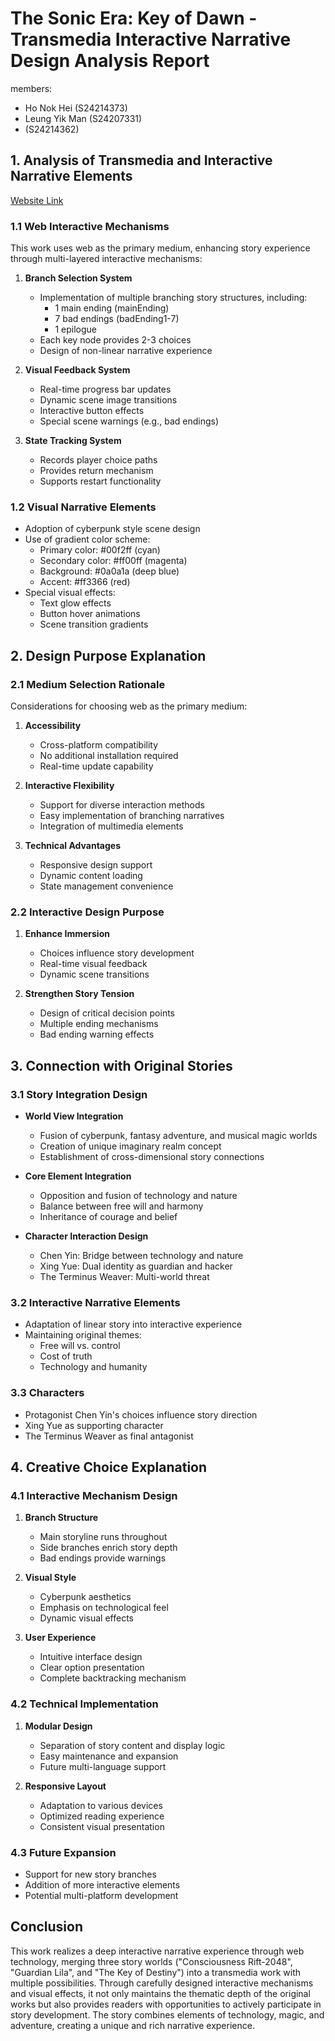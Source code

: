 # The Sonic Era: Key of Dawn - Transmedia Interactive Narrative Design Analysis Report

members: 
- Ho Nok Hei (S24214373)
- Leung Yik Man  (S24207331)
- (S24214362) 

## 1. Analysis of Transmedia and Interactive Narrative Elements

[Website Link](https://onenok.github.io/Digital-Storytelling_Assignment-2_Branching-Interactive_Website/website/index.html)

### 1.1 Web Interactive Mechanisms
This work uses web as the primary medium, enhancing story experience through multi-layered interactive mechanisms:

1. **Branch Selection System**
   - Implementation of multiple branching story structures, including:
     - 1 main ending (mainEnding)
     - 7 bad endings (badEnding1-7)
     - 1 epilogue
   - Each key node provides 2-3 choices
   - Design of non-linear narrative experience

2. **Visual Feedback System**
   - Real-time progress bar updates
   - Dynamic scene image transitions
   - Interactive button effects
   - Special scene warnings (e.g., bad endings)

3. **State Tracking System**
   - Records player choice paths
   - Provides return mechanism
   - Supports restart functionality

### 1.2 Visual Narrative Elements
- Adoption of cyberpunk style scene design
- Use of gradient color scheme:
  - Primary color: #00f2ff (cyan)
  - Secondary color: #ff00ff (magenta)
  - Background: #0a0a1a (deep blue)
  - Accent: #ff3366 (red)
- Special visual effects:
  - Text glow effects
  - Button hover animations
  - Scene transition gradients

## 2. Design Purpose Explanation

### 2.1 Medium Selection Rationale
Considerations for choosing web as the primary medium:
1. **Accessibility**
   - Cross-platform compatibility
   - No additional installation required
   - Real-time update capability

2. **Interactive Flexibility**
   - Support for diverse interaction methods
   - Easy implementation of branching narratives
   - Integration of multimedia elements

3. **Technical Advantages**
   - Responsive design support
   - Dynamic content loading
   - State management convenience

### 2.2 Interactive Design Purpose
1. **Enhance Immersion**
   - Choices influence story development
   - Real-time visual feedback
   - Dynamic scene transitions

2. **Strengthen Story Tension**
   - Design of critical decision points
   - Multiple ending mechanisms
   - Bad ending warning effects

## 3. Connection with Original Stories

### 3.1 Story Integration Design
- **World View Integration**
  - Fusion of cyberpunk, fantasy adventure, and musical magic worlds
  - Creation of unique imaginary realm concept
  - Establishment of cross-dimensional story connections

- **Core Element Integration**
  - Opposition and fusion of technology and nature
  - Balance between free will and harmony
  - Inheritance of courage and belief

- **Character Interaction Design**
  - Chen Yin: Bridge between technology and nature
  - Xing Yue: Dual identity as guardian and hacker
  - The Terminus Weaver: Multi-world threat

### 3.2 Interactive Narrative Elements
- Adaptation of linear story into interactive experience
- Maintaining original themes:
  - Free will vs. control
  - Cost of truth
  - Technology and humanity

### 3.3 Characters
- Protagonist Chen Yin's choices influence story direction
- Xing Yue as supporting character
- The Terminus Weaver as final antagonist

## 4. Creative Choice Explanation

### 4.1 Interactive Mechanism Design
1. **Branch Structure**
   - Main storyline runs throughout
   - Side branches enrich story depth
   - Bad endings provide warnings

2. **Visual Style**
   - Cyberpunk aesthetics
   - Emphasis on technological feel
   - Dynamic visual effects

3. **User Experience**
   - Intuitive interface design
   - Clear option presentation
   - Complete backtracking mechanism

### 4.2 Technical Implementation
1. **Modular Design**
   - Separation of story content and display logic
   - Easy maintenance and expansion
   - Future multi-language support

2. **Responsive Layout**
   - Adaptation to various devices
   - Optimized reading experience
   - Consistent visual presentation

### 4.3 Future Expansion
- Support for new story branches
- Addition of more interactive elements
- Potential multi-platform development

## Conclusion
This work realizes a deep interactive narrative experience through web technology, merging three story worlds ("Consciousness Rift-2048", "Guardian Lila", and "The Key of Destiny") into a transmedia work with multiple possibilities. Through carefully designed interactive mechanisms and visual effects, it not only maintains the thematic depth of the original works but also provides readers with opportunities to actively participate in story development. The story combines elements of technology, magic, and adventure, creating a unique and rich narrative experience. 